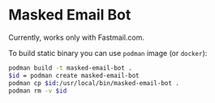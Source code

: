 # Masked Email Bot

Currently, works only with Fastmail.com.

To build static binary you can use `podman` image (or `docker`):
```bash
podman build -t masked-email-bot .
$id = podman create masked-email-bot
podman cp $id:/usr/local/bin/masked-email-bot .
podman rm -v $id
```